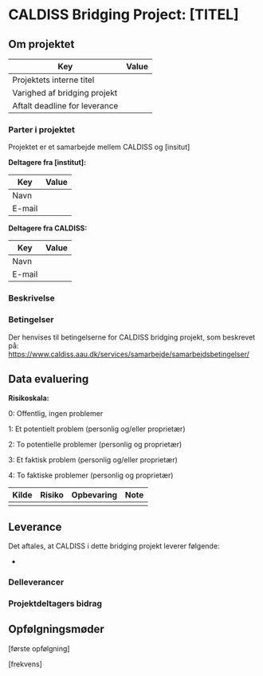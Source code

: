 # CALDISS Bridging Project: [TITEL]



## Om projektet

| Key                           | Value |
| ----------------------------- | ----- |
| Projektets interne titel      |       |
| Varighed af bridging projekt  |       |
| Aftalt deadline for leverance |       |

### Parter i projektet

Projektet er et samarbejde mellem CALDISS og [insitut]

**Deltagere fra [institut]:**

| Key    | Value |
| ------ | ----- |
| Navn   |       |
| E-mail |       |

**Deltagere fra CALDISS:**

| Key    | Value |
| ------ | ----- |
| Navn   |       |
| E-mail |       |

### Beskrivelse



### Betingelser

Der henvises til betingelserne for CALDISS bridging projekt, som beskrevet på: https://www.caldiss.aau.dk/services/samarbejde/samarbejdsbetingelser/

## Data evaluering

**Risikoskala:**

0: Offentlig, ingen problemer

1: Et potentielt problem (personlig og/eller proprietær)

2: To potentielle problemer (personlig og proprietær)

3: Et faktisk problem (personlig og/eller proprietær)

4: To faktiske problemer (personlig og proprietær)

| Kilde | Risiko | Opbevaring | Note |
| ----- | ------ | ---------- | ---- |
|       |        |            |      |


## Leverance

Det aftales, at CALDISS i dette bridging projekt leverer følgende:

- 



### Delleverancer



### Projektdeltagers bidrag



## Opfølgningsmøder

[første opfølgning]

[frekvens]
